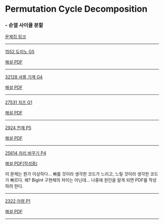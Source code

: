 # Permutation Cycle Decomposition
### - 순열 사이클 분할
[문제집 링크](https://www.acmicpc.net/group/workbook/view/20184/72030)

***

[1552 도미노 G5](https://www.acmicpc.net/problem/1552) </p>
[해설 PDF](https://upload.acmicpc.net/52b23835-5e60-4756-b966-5ef85d839ff5/)

***

[32128 셔플 기계 G4](https://www.acmicpc.net/problem/32128 ) </p>
[해설 PDF](https://upload.acmicpc.net/962a3db5-7909-44c7-b2b7-b7c11407a9ee/)

***

[27531 치즈 G1](https://www.acmicpc.net/problem/27531) </p>
[해설 PDF](https://upload.acmicpc.net/60a9bc1d-38b6-494f-b153-ed49bca8d80d/)

***

[2924 천재 P5](https://www.acmicpc.net/problem/2924 ) </p>
[해설 PDF](https://upload.acmicpc.net/94590393-86b0-44f4-9f2e-08955c7ed70b/)

***

[25614 자리 바꾸기 P4](https://www.acmicpc.net/problem/25614) </p>
[해설 PDF(작성중)](-)

이 문제는 뭔가 이상하다... 빠를 것이라 생각한 코드가 느리고, 느릴 것이라 생각한 코드가 빠르다. 왜? BigInt 구현체의 차이는 아닌데... 나중에 원인을 알게 되면 PDF를 작성하려 한다.

***

[2322 아령 P1](https://www.acmicpc.net/problem/2322) </p>
[해설 PDF](https://upload.acmicpc.net/2a1e3610-4e27-454f-99b5-01c83679c2e6/)

***
